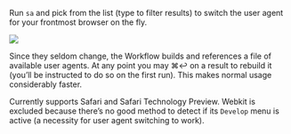 Run `sa` and pick from the list (type to filter results) to switch the user agent for your frontmost browser on the fly.

![](https://i.imgur.com/cULF6XP.png)

Since they seldom change, the Workflow builds and references a file of available user agents. At any point you may ⌘↩ on a result to rebuild it (you’ll be instructed to do so on the first run). This makes normal usage considerably faster.

Currently supports Safari and Safari Technology Preview. Webkit is excluded because there’s no good method to detect if its `Develop` menu is active (a necessity for user agent switching to work).

